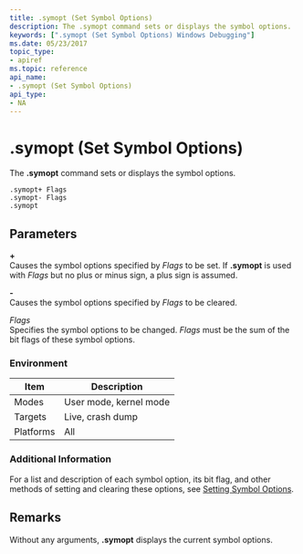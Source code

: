 ```yaml
---
title: .symopt (Set Symbol Options)
description: The .symopt command sets or displays the symbol options.
keywords: [".symopt (Set Symbol Options) Windows Debugging"]
ms.date: 05/23/2017
topic_type:
- apiref
ms.topic: reference
api_name:
- .symopt (Set Symbol Options)
api_type:
- NA
---
```


# .symopt (Set Symbol Options)


The **.symopt** command sets or displays the symbol options.

```dbgcmd
.symopt+ Flags 
.symopt- Flags 
.symopt 
```

## <span id="ddk_meta_set_symbol_options_dbg"></span><span id="DDK_META_SET_SYMBOL_OPTIONS_DBG"></span>Parameters


<span id="______________"></span> **+**   
Causes the symbol options specified by *Flags* to be set. If **.symopt** is used with *Flags* but no plus or minus sign, a plus sign is assumed.

<span id="_______-______"></span> **-**   
Causes the symbol options specified by *Flags* to be cleared.

<span id="_______Flags______"></span><span id="_______flags______"></span><span id="_______FLAGS______"></span> *Flags*   
Specifies the symbol options to be changed. *Flags* must be the sum of the bit flags of these symbol options.

### Environment

|  Item  | Description          |
|--------|----------------------|
|Modes   |User mode, kernel mode|
|Targets |Live, crash dump      |
|Platforms|All                  |

 

### Additional Information

For a list and description of each symbol option, its bit flag, and other methods of setting and clearing these options, see [Setting Symbol Options](../debugger/symbol-options.md).

## Remarks

Without any arguments, **.symopt** displays the current symbol options.

 

 





